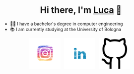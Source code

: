 <h1 align="center">Hi there, I'm <a href="https://github.com/LucaBerardi6" >Luca</a> 👋 </h1>



- 👨‍🎓 I have a bachelor's degree in computer engineering
- 📚 I am currently studying at the University of Bologna


<p align='center'>
   <a href="https://www.instagram.com/luca__berardi/"><img height="100" src="https://github.com/LucaBerardi6/LucaBerardi6/blob/main/instagram_logo.webp"></a>&nbsp;&nbsp;
 <a href="https://www.linkedin.com/in/luca-berardi-911a94237/"><img height="100" src="https://github.com/LucaBerardi6/LucaBerardi6/blob/main/linkedin_logo.png"></a>&nbsp;&nbsp;
 <a href="https://github.com/LucaBerardi6"><img height="100" src="https://github.com/LucaBerardi6/LucaBerardi6/blob/main/github_logo1.jpg"></a>&nbsp;&nbsp;  
</p>   
   
<!--   
<a href="https://twitter.com/8bithemant"><img height="30" src="https://raw.githubusercontent.com/8bithemant/8bithemant/master/twitter.png?raw=true"></a>&nbsp;&nbsp;
<a href="https://dev.to/hemant"><img height="30" src="https://raw.githubusercontent.com/8bithemant/8bithemant/master/devto.png?raw=true"></a>&nbsp;&nbsp;
<a href="https://www.facebook.com/trinnwin"><img height="30" src="https://raw.githubusercontent.com/8bithemant/8bithemant/master/spotify.png?raw=true"></a>&nbsp;&nbsp;
 <a href="https://www.coffee.com/hemant"><img height="30" src="https://raw.githubusercontent.com/8bithemant/8bithemant/master/coffee.jpg?raw=true"></a>&nbsp;&nbsp;
 </p>
-->



<!--
- 🔭 I’m currently working on ...
- 🌱 I’m currently learning ...
- 👯 I’m looking to collaborate on ...
- 🤔 I’m looking for help with ...
- 💬 Ask me about ...
- 📫 How to reach me: ...
- 😄 Pronouns: ...
- ⚡ Fun fact: ...
-->

